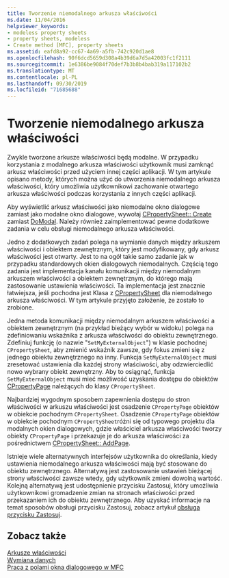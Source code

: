 ```yaml
---
title: Tworzenie niemodalnego arkusza właściwości
ms.date: 11/04/2016
helpviewer_keywords:
- modeless property sheets
- property sheets, modeless
- Create method [MFC], property sheets
ms.assetid: eafd8a92-cc67-4a69-a5fb-742c920d1ae8
ms.openlocfilehash: 90f6dcd5659d308a4b39d6a7d5a42003fc1f2111
ms.sourcegitcommit: 1e6386be9084f70def7b3b8b4bab319a117102b2
ms.translationtype: MT
ms.contentlocale: pl-PL
ms.lasthandoff: 09/30/2019
ms.locfileid: "71685688"
---
```

# <a name="creating-a-modeless-property-sheet"></a>Tworzenie niemodalnego arkusza właściwości

Zwykle tworzone arkusze właściwości będą modalne. W przypadku korzystania z modalnego arkusza właściwości użytkownik musi zamknąć arkusz właściwości przed użyciem innej części aplikacji. W tym artykule opisano metody, których można użyć do utworzenia niemodalnego arkusza właściwości, który umożliwia użytkownikowi zachowanie otwartego arkusza właściwości podczas korzystania z innych części aplikacji.

Aby wyświetlić arkusz właściwości jako niemodalne okno dialogowe zamiast jako modalne okno dialogowe, wywołaj [CPropertySheet:: Create](../mfc/reference/cpropertysheet-class.md#create) zamiast [DoModal](../mfc/reference/cpropertysheet-class.md#domodal). Należy również zaimplementować pewne dodatkowe zadania w celu obsługi niemodalnego arkusza właściwości.

Jedno z dodatkowych zadań polega na wymianie danych między arkuszem właściwości i obiektem zewnętrznym, który jest modyfikowany, gdy arkusz właściwości jest otwarty. Jest to na ogół takie samo zadanie jak w przypadku standardowych okien dialogowych niemodalnych. Częścią tego zadania jest implementacja kanału komunikacji między niemodalnym arkuszem właściwości a obiektem zewnętrznym, do którego mają zastosowanie ustawienia właściwości. Ta implementacja jest znacznie łatwiejsza, jeśli pochodna jest Klasa z [CPropertySheet](../mfc/reference/cpropertysheet-class.md) dla niemodalnego arkusza właściwości. W tym artykule przyjęto założenie, że zostało to zrobione.

Jedna metoda komunikacji między niemodalnym arkuszem właściwości a obiektem zewnętrznym (na przykład bieżący wybór w widoku) polega na zdefiniowaniu wskaźnika z arkusza właściwości do obiektu zewnętrznego. Zdefiniuj funkcję (o nazwie "`SetMyExternalObject`") w klasie pochodnej `CPropertySheet`, aby zmienić wskaźnik zawsze, gdy fokus zmieni się z jednego obiektu zewnętrznego na inny. Funkcja `SetMyExternalObject` musi zresetować ustawienia dla każdej strony właściwości, aby odzwierciedlić nowo wybrany obiekt zewnętrzny. Aby to osiągnąć, funkcja `SetMyExternalObject` musi mieć możliwość uzyskania dostępu do obiektów [CPropertyPage](../mfc/reference/cpropertypage-class.md) należących do klasy `CPropertySheet`.

Najbardziej wygodnym sposobem zapewnienia dostępu do stron właściwości w arkuszu właściwości jest osadzenie `CPropertyPage` obiektów w obiekcie pochodnym `CPropertySheet`. Osadzenie `CPropertyPage` obiektów w obiekcie pochodnym `CPropertySheet`różni się od typowego projektu dla modalnych okien dialogowych, gdzie właściciel arkusza właściwości tworzy obiekty `CPropertyPage` i przekazuje je do arkusza właściwości za pośrednictwem [CPropertySheet:: AddPage](../mfc/reference/cpropertysheet-class.md#addpage).

Istnieje wiele alternatywnych interfejsów użytkownika do określania, kiedy ustawienia niemodalnego arkusza właściwości mają być stosowane do obiektu zewnętrznego. Alternatywą jest zastosowanie ustawień bieżącej strony właściwości zawsze wtedy, gdy użytkownik zmieni dowolną wartość. Kolejną alternatywą jest udostępnienie przycisku Zastosuj, który umożliwia użytkownikowi gromadzenie zmian na stronach właściwości przed przekazaniem ich do obiektu zewnętrznego. Aby uzyskać informacje na temat sposobów obsługi przycisku Zastosuj, zobacz artykuł [obsługa przycisku Zastosuj](../mfc/handling-the-apply-button.md).

## <a name="see-also"></a>Zobacz także

[Arkusze właściwości](../mfc/property-sheets-mfc.md)<br/>
[Wymiana danych](../mfc/exchanging-data.md)<br/>
[Praca z polami okna dialogowego w MFC](../mfc/life-cycle-of-a-dialog-box.md)
